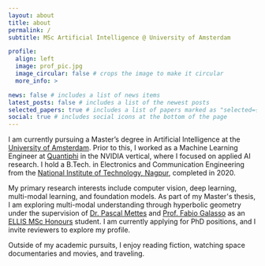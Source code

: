 ```yaml
---
layout: about
title: about
permalink: /
subtitle: MSc Artificial Intelligence @ University of Amsterdam

profile:
  align: left
  image: prof_pic.jpg
  image_circular: false # crops the image to make it circular
  more_info: >

news: false # includes a list of news items
latest_posts: false # includes a list of the newest posts
selected_papers: true # includes a list of papers marked as "selected={true}"
social: true # includes social icons at the bottom of the page
---
```


I am currently pursuing a Master’s degree in Artificial Intelligence at the [University of Amsterdam](https://www.uva.nl/en). Prior to this, I worked as a Machine Learning Engineer at [Quantiphi](https://quantiphi.com/) in the NVIDIA vertical, where I focused on applied AI research. I hold a B.Tech. in Electronics and Communication Engineering from the [National Institute of Technology, Nagpur](https://vnit.ac.in/), completed in 2020.

My primary research interests include computer vision, deep learning, multi-modal learning, and foundation models. As part of my Master's thesis, I am exploring multi-modal understanding through hyperbolic geometry under the supervision of [Dr. Pascal Mettes](https://staff.fnwi.uva.nl/p.s.m.mettes/) and [Prof. Fabio Galasso](https://fgalasso.bitbucket.io/) as an [ELLIS MSc Honours](https://ivi.fnwi.uva.nl/ellis/) student. I am currently applying for PhD positions, and I invite reviewers to explore my profile.

Outside of my academic pursuits, I enjoy reading fiction, watching space documentaries and movies, and traveling.